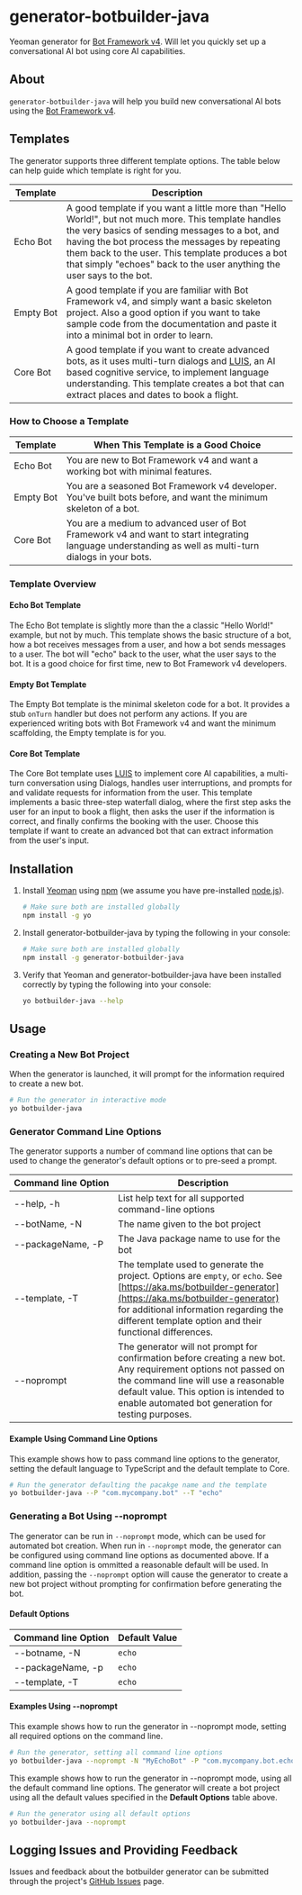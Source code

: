 # generator-botbuilder-java

Yeoman generator for [Bot Framework v4](https://dev.botframework.com).  Will let you quickly set up a conversational AI bot
using core AI capabilities.

## About

`generator-botbuilder-java` will help you build new conversational AI bots using the [Bot Framework v4](https://dev.botframework.com).

## Templates

The generator supports three different template options.  The table below can help guide which template is right for you.

|  Template  |  Description  |
| ---------- |  ---------  |
| Echo&nbsp;Bot | A good template if you want a little more than "Hello World!", but not much more.  This template handles the very basics of sending messages to a bot, and having the bot process the messages by repeating them back to the user.  This template produces a bot that simply "echoes" back to the user anything the user says to the bot. |
| Empty&nbsp;Bot | A good template if you are familiar with Bot Framework v4, and simply want a basic skeleton project.  Also a good option if you want to take sample code from the documentation and paste it into a minimal bot in order to learn. |
| Core Bot | A good template if you want to create advanced bots, as it uses multi-turn dialogs and [LUIS](https://www.luis.ai), an AI based cognitive service, to implement language understanding. This template creates a bot that can extract places and dates to book a flight. |

### How to Choose a Template

| Template | When This Template is a Good Choice |
| -------- | -------- |
| Echo&nbsp;Bot  | You are new to Bot Framework v4 and want a working bot with minimal features. |
| Empty&nbsp;Bot  | You are a seasoned Bot Framework v4 developer.  You've built bots before, and want the minimum skeleton of a bot. |
| Core Bot | You are a medium to advanced user of Bot Framework v4 and want to start integrating language understanding as well as multi-turn dialogs in your bots. |

### Template Overview

#### Echo Bot Template

The Echo Bot template is slightly more than the a classic "Hello World!" example, but not by much.  This template shows the basic structure of a bot, how a bot receives messages from a user, and how a bot sends messages to a user.  The bot will "echo" back to the user, what the user says to the bot.  It is a good choice for first time, new to Bot Framework v4 developers.

#### Empty Bot Template

The Empty Bot template is the minimal skeleton code for a bot.  It provides a stub `onTurn` handler but does not perform any actions.  If you are experienced writing bots with Bot Framework v4 and want the minimum scaffolding, the Empty template is for you.

#### Core Bot Template

The Core Bot template uses [LUIS](https://www.luis.ai) to implement core AI capabilities, a multi-turn conversation using Dialogs, handles user interruptions, and prompts for and validate requests for information from the user. This template implements a basic three-step waterfall dialog, where the first step asks the user for an input to book a flight, then asks the user if the information is correct, and finally confirms the booking with the user.  Choose this template if want to create an advanced bot that can extract information from the user's input.

## Installation

1. Install [Yeoman](http://yeoman.io) using [npm](https://www.npmjs.com) (we assume you have pre-installed [node.js](https://nodejs.org/)).

    ```bash
    # Make sure both are installed globally
    npm install -g yo
    ```

2. Install generator-botbuilder-java by typing the following in your console:

    ```bash
    # Make sure both are installed globally
    npm install -g generator-botbuilder-java
    ```

3. Verify that Yeoman and generator-botbuilder-java have been installed correctly by typing the following into your console:

    ```bash
    yo botbuilder-java --help
    ```

## Usage

### Creating a New Bot Project

When the generator is launched, it will prompt for the information required to create a new bot.

```bash
# Run the generator in interactive mode
yo botbuilder-java
```

### Generator Command Line Options

The generator supports a number of command line options that can be used to change the generator's default options or to pre-seed a prompt.

| Command&nbsp;line&nbsp;Option  | Description |
| ------------------- | ----------- |
| --help, -h        | List help text for all supported command-line options |
| --botName, -N     | The name given to the bot project |
| --packageName, -P | The Java package name to use for the bot |
| --template, -T    | The template used to generate the project.  Options are `empty`, or `echo`.  See [https://aka.ms/botbuilder-generator](https://aka.ms/botbuilder-generator) for additional information regarding the different template option and their functional differences. |
| --noprompt        | The generator will not prompt for confirmation before creating a new bot.  Any requirement options not passed on the command line will use a reasonable default value.  This option is intended to enable automated bot generation for testing purposes. |

#### Example Using Command Line Options

This example shows how to pass command line options to the generator, setting the default language to TypeScript and the default template to Core.

```bash
# Run the generator defaulting the pacakge name and the template
yo botbuilder-java --P "com.mycompany.bot" --T "echo"
```

### Generating a Bot Using --noprompt

The generator can be run in `--noprompt` mode, which can be used for automated bot creation.  When run in `--noprompt` mode, the generator can be configured using command line options as documented above.  If a command line option is ommitted a reasonable default will be used.  In addition, passing the `--noprompt` option will cause the generator to create a new bot project without prompting for confirmation before generating the bot.

#### Default Options

| Command&nbsp;line&nbsp;Option  | Default Value |
| ------------------- | ----------- |
| --botname, -N     | `echo` |
| --packageName, -p | `echo` |
| --template, -T    | `echo` |

#### Examples Using --noprompt

This example shows how to run the generator in --noprompt mode, setting all required options on the command line.

```bash
# Run the generator, setting all command line options
yo botbuilder-java --noprompt -N "MyEchoBot" -P "com.mycompany.bot.echo" -T "echo"
```

This example shows how to run the generator in --noprompt mode, using all the default command line options.  The generator will create a bot project using all the default values specified in the **Default Options** table above.

```bash
# Run the generator using all default options
yo botbuilder-java --noprompt
```

## Logging Issues and Providing Feedback

Issues and feedback about the botbuilder generator can be submitted through the project's [GitHub Issues](https://github.com/Microsoft/botbuilder-java/issues) page.
